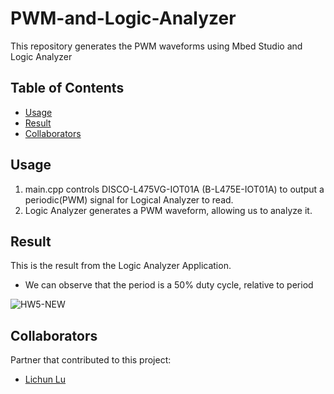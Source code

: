 # PWM-and-Logic-Analyzer

This repository generates the PWM waveforms using Mbed Studio and Logic Analyzer
## Table of Contents

- [Usage](#usage)
- [Result](#result)
- [Collaborators](#Collaborators)

## Usage

1. main.cpp controls DISCO-L475VG-IOT01A (B-L475E-IOT01A) to output a periodic(PWM) signal for Logical Analyzer to read.
2. Logic Analyzer generates a PWM waveform, allowing us to analyze it.

## Result
This is the result from the Logic Analyzer Application. 
- We can observe that the period is a 50% duty cycle, relative to period

![HW5-NEW](https://github.com/lawraa/PWM-and-Logic-Analyzer/assets/77081328/6a3a2c30-357e-4674-bdd1-96d03067392f)

## Collaborators

Partner that contributed to this project:
- [Lichun Lu](https://github.com/lichun-19)

